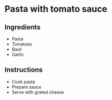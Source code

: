 # Pasta with tomato sauce

## Ingredients

* Pasta
* Tomatoes
* Basil
* Garlic

## Instructions

* Cook pasta
* Prepare sauce
* Serve with grated cheese
